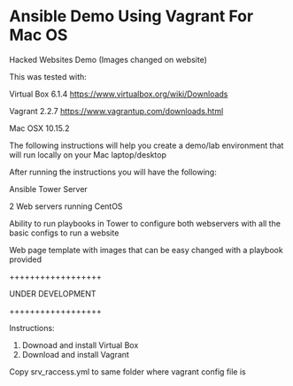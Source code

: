# Ansible Demo Using Vagrant For Mac OS 
Hacked Websites Demo
(Images changed on website)

This was tested with:

Virtual Box 6.1.4 https://www.virtualbox.org/wiki/Downloads

Vagrant 2.2.7 https://www.vagrantup.com/downloads.html

Mac OSX 10.15.2 

The following instructions will help you create a demo/lab environment that will run locally on your Mac laptop/desktop

After running the instructions you will have the following:

Ansible Tower Server

2 Web servers running CentOS

Ability to run playbooks in Tower to configure both webservers with all the basic configs to run a website

Web page template with images that can be easy changed with a playbook provided


++++++++++++++++++

UNDER DEVELOPMENT 

++++++++++++++++++

Instructions:
1. Downoad and install Virtual Box
2. Download and install Vagrant


Copy srv_raccess.yml to same folder where vagrant config file is